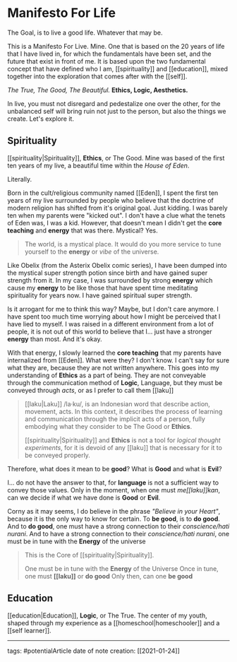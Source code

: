 # Manifesto For Life
The Goal, is to live a good life.
Whatever that may be.

This is a Manifesto For Live. Mine. One that is based on the 20 years of life that I have lived in, for which the fundamentals have been set, and the future that exist in front of me. It is based upon the two fundamental concept that have defined who I am, [[spirituality]] and [[education]], mixed together into the exploration that comes after with the [[self]].

*The True, The Good, The Beautiful.*
**Ethics, Logic, Aesthetics.**

In live, you must not disregard and pedestalize one over the other, for the unbalanced self will bring ruin not just to the person, but also the things we create. Let's explore it.

## Spirituality
[[spirituality|Spirituality]], **Ethics**, or The Good. Mine was based of the first ten years of my live, a beautiful time within the *House of Eden*. 

Literally. 

Born in the cult/religious community named [[Eden]], I spent the first ten years of my live surrounded by people who believe that the doctrine of modern religion has shifted from it's original goal. Just kidding. I was barely ten when my parents were "kicked out". I don't have a clue what the tenets of Eden was, I was a kid. However, that doesn't mean I didn't get the **core teaching** and **energy** that was there. Mystical? Yes. 

> The world, is a mystical place. It would do you more service to tune yourself to the **energy** or *vibe* of the universe.

Like Obelix (from the Asterix Obelix comic series), I have been dumped into the mystical super strength potion since birth and have gained super strength from it. In my case, I was surrounded by strong **energy** which cause my **energy** to be like those that have spent time meditating spirituality for years now. I have gained spiritual super strength.

Is it arrogant for me to think this way? Maybe, but I don't care anymore. I have spent too much time worrying about how I might be perceived that I have lied to myself. I was raised in a different environment from a lot of people, it is not out of this world to believe that I... just have a stronger **energy** than most. And it's okay.

With that energy, I slowly learned the **core teaching** that my parents have internalized from [[Eden]].  What were they? I don't know. I can't say for sure what they are, because they are not written anywhere. This goes into my understanding of **Ethics** as a part of being. They are not conveyable through the communication method of **Logic**, Language, but they must be conveyed through *acts*, or as I prefer to call them [[laku]]

> [[laku|Laku]] /la·ku/, is an Indonesian word that describe action, movement, acts. In this context, it describes the process of learning and communication through the implicit acts of a person, fully embodying what they consider to be The Good or **Ethics**. 
> 
> [[spirituality|Spirituality]] and **Ethics** is not a tool for *logical thought experiments*, for it is devoid of any [[laku]] that is necessary for it to be conveyed properly.

Therefore, what does it mean to be **good**? What is **Good** and what is **Evil**? 

I... do not have the answer to that, for **language** is not a sufficient way to convey those values. Only in the moment, when one must *me[[laku]]kan*, can we decide if what we have done is **Good** or **Evil**.

Corny as it may seems, I do believe in the phrase *"Believe in your Heart"*, because it is the only way to know for certain. To **be good**, is to **do good**. And to **do good**, one must have a strong connection to their *conscience/hati nurani*. And to have a strong connection to their *conscience/hati nurani*, one must be in tune with the **Energy** of the universe 

> This is the Core of [[spirituality|Spirituality]]. 
> 
> One must be in tune with the **Energy** of the Universe
> Once in tune, one must **[[laku]]** or **do good**
> Only then, can one **be good** 

## Education
[[education|Education]], **Logic**, or The True. The center of my youth, shaped through my experience as a [[homeschool|homeschooler]] and a [[self learner]].

___
tags: #potentialArticle 
date of note creation: [[2021-01-24]]


